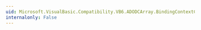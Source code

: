 ```yaml
---
uid: Microsoft.VisualBasic.Compatibility.VB6.ADODCArray.BindingContextChanged
internalonly: False
---
```

